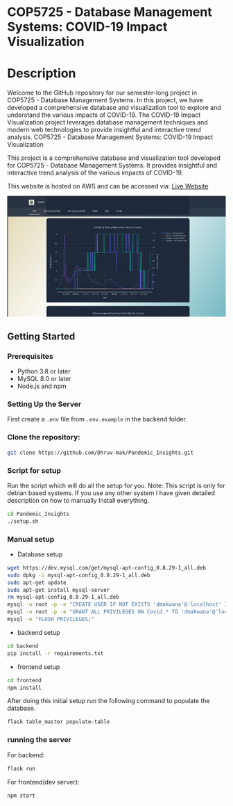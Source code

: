 # COP5725 - Database Management Systems: COVID-19 Impact Visualization

# Description
Welcome to the GitHub repository for our semester-long project in COP5725 - Database Management Systems. In this project, we have developed a comprehensive database and visualization tool to explore and understand the various impacts of COVID-19. The COVID-19 Impact Visualization project leverages database management techniques and modern web technologies to provide insightful and interactive trend analysis. COP5725 - Database Management Systems: COVID-19 Impact Visualization

This project is a comprehensive database and visualization tool developed for COP5725 - Database Management Systems. It provides insightful and interactive trend analysis of the various impacts of COVID-19.

This website is hosted on AWS and can be accessed via:
[Live Website](http://18.205.28.126:3000/)

![Screenshot of the website](frontend/src/assets/images/screenshot.png)

## Getting Started

### Prerequisites

- Python 3.8 or later
- MySQL 8.0 or later
- Node.js and npm

### Setting Up the Server
First create a `.env` file from `.env.example` in the backend folder.
### Clone the repository:
```sh
git clone https://github.com/Dhruv-mak/Pandemic_Insights.git
```
### Script for setup
Run the script which will do all the setup for you.
Note: This script is only for debian based systems. If you use any other system I have given detailed description on how to manually Install everything.
```sh
cd Pandemic_Insights
./setup.sh
```

### Manual setup
- Database setup
```sh
wget https://dev.mysql.com/get/mysql-apt-config_0.8.29-1_all.deb
sudo dpkg -i mysql-apt-config_0.8.29-1_all.deb
sudo apt-get update
sudo apt-get install mysql-server
rm mysql-apt-config_0.8.29-1_all.deb
mysql -u root -p -e "CREATE USER IF NOT EXISTS 'dmakwana'@'localhost' IDENTIFIED BY '<choose your password>;"
mysql -u root -p -e "GRANT ALL PRIVILEGES ON Covid.* TO 'dmakwana'@'localhost' WITH GRANT OPTION;"
mysql -e "FLUSH PRIVILEGES;"
```

- backend setup
```sh
cd backend
pip install -r requirements.txt
```

- frontend setup
```sh
cd frontend
npm install
```

After doing this initial setup run the following command to populate the database.
```sh
flask table_master populate-table
```

### running the server
For backend:
```sh
flask run
```

For frontend(dev server):
```sh
npm start
```